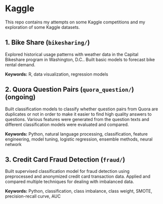 # Kaggle  
This repo contains my attempts on some Kaggle competitions and my exploration of some Kaggle datasets. 

## 1. Bike Share (`bikesharing/`) 

Explored historical usage patterns with weather data in the Capital Bikeshare program in Washington, D.C.. Built basic models to forecast bike rental demand. 

**Keywords:** R, data visualization, regression models 

## 2. Quora Question Pairs (`quora_question/`) (ongoing)

Built classification models to classify whether question pairs from Quora are duplicates or not in order to make it easier to find high quality answers to questions. Various features were generated from the question texts and different classification models were evaluated and compared. 

**Keywords:** Python, natural language processing, classification, feature engineering, model tuning, logistic regression, ensemble methods, neural network 

## 3. Credit Card Fraud Detection (`fraud/`)

Built supervised classification model for fraud detection using preprocessed and anonymized credit card transaction data. Applied and compared multiple techniques for dealing with imbalanced data. 

**Keywords:** Python, classification, class imbalance, class weight, SMOTE, precision-recall curve, AUC  
